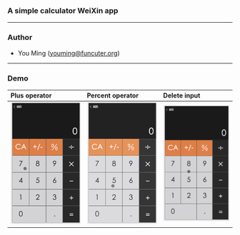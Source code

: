 ### A simple calculator WeiXin app

------
### Author
+ You Ming (youming@funcuter.org)

------
### Demo

| Plus operator | Percent operator | Delete input |
| :------------ | :--------------- | :----------- |
| ![image](https://github.com/youmingdot/wx-app-calculator/blob/master/docs/demo_plus.gif) | ![image](https://github.com/youmingdot/wx-app-calculator/blob/master/docs/demo_percent.gif) | ![image](https://github.com/youmingdot/wx-app-calculator/blob/master/docs/demo_delete.gif) |



